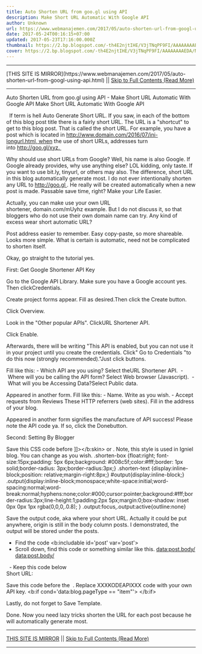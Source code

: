 ```yaml
---
title: Auto Shorten URL from goo.gl using API
description: Make Short URL Automatic With Google API
author: Unknown
url: https://www.webmanajemen.com/2017/05/auto-shorten-url-from-googl-using-api.html
date: 2017-05-24T00:16:15+07:00
updated: 2017-05-23T17:16:00.000Z
thumbnail: https://2.bp.blogspot.com/-th4E2njtIHE/V3jTNqPF9FI/AAAAAAAAEDA/NG4-G59Lr4g1Ni2SCTtRyk3u2Aeq-w0vgCLcB/s320/Membuat%2BShort%2BURL%2BOtomatis%2BDengan%2BGoogle%2BAPI%2B01.jpg
cover: https://2.bp.blogspot.com/-th4E2njtIHE/V3jTNqPF9FI/AAAAAAAAEDA/NG4-G59Lr4g1Ni2SCTtRyk3u2Aeq-w0vgCLcB/s320/Membuat%2BShort%2BURL%2BOtomatis%2BDengan%2BGoogle%2BAPI%2B01.jpg
---
```


<hr/> [THIS SITE IS MIRROR](https://www.webmanajemen.com/2017/05/auto-shorten-url-from-googl-using-api.html) || <a href="https://www.webmanajemen.com/2017/05/auto-shorten-url-from-googl-using-api.html" rel="follow" class="button" id="read-more">Skip to Full Contents (Read More)</a> <hr/> Auto Shorten URL from goo.gl using API - Make Short URL Automatic With Google API Make Short URL Automatic With Google API






 
If term is hell Auto Generate Short URL. If you saw, in each of the bottom of this blog post title there is a fairly short URL. The URL is a "shortcut" to get to this blog post. That is called the short URL. For example, you have a post which is located in http://www.domain.com/2016/07/ini-longurl.html, when the use of short URLs, addresses turn into http://goo.gl/xyz. 

Why should use short URLs from Google? Well, his name is also Google. If Google already provides, why use anything else? LOL kidding, only taste. If you want to use bit.ly, tinyurl, or others may also.
The difference, short URL in this blog automatically generate most. I do not ever intentionally shorten any URL to http://goo.gl . He really will be created automatically when a new post is made. Passable save time, right? Make your Life Easier.

Actually, you can make use your own URL shortener, domain.com/mUyhz example. But I do not discuss it, so that bloggers who do not use their own domain name can try.
Any kind of excess wear short automatic URL?

Post address easier to remember.
Easy copy-paste, so more shareable.
Looks more simple.
What is certain is automatic, need not be complicated to shorten itself.

Okay, go straight to the tutorial yes.

First: Get Google Shortener API Key

Go to the Google API Library. Make sure you have a Google account yes. Then clickCredentials. 

Create project forms appear. Fill as desired.Then click the Create button.

Click Overview. 

Look in the "Other popular APIs". ClickURL Shortener API. 

Click Enable. 

Afterwards, there will be writing "This API is enabled, but you can not use it in your project until you create the credentials. Click" Go to Credentials "to do this now (strongly recommended)."Just click buttons.

Fill like this:
- Which API are you using? Select theURL Shortener API. 
- Where will you be calling the API form? Select Web browser (Javascript). 
- What will you be Accessing Data?Select Public data.

Appeared in another form. Fill like this:
- Name. Write as you wish.
- Accept requests from Reviews These HTTP referrers (web sites). Fill in the address of your blog.

Appeared in another form signifies the manufacture of API success! Please note the API code ya. If so, click the Donebutton.


Second: Setting By Blogger

Save this CSS code before ]]></b:skin> or</style> . Note, this style is used in Igniel blog. You can change as you wish.
 .shorten-box {float:right; font-size:15px;padding: 5px 6px;background: #008c5f;color:#fff;border: 1px solid;border-radius: 3px;border-radius:3px;} .shorten-text {display:inline-block;position: relative;margin-right:8px;} #output{display:inline-block;} .output{display:inline-block;monospace;white-space:initial;word-spacing:normal;word-break:normal;hyphens:none;color:#000;cursor:pointer;background:#fff;border-radius:3px;line-height:1;padding:2px 5px;margin:0;box-shadow: inset 0px 0px 1px rgba(0,0,0,.0.8); } .output:focus,.output:active{outline:none} 

Save the output code, aka where your short URL. Actually it could be put anywhere, origin is still in the body column posts. I demonstrated, the output will be stored under the posts.
- Find the code <b:includable id='post' var='post'> 
- Scroll down, find this code or something similar like this.
<data:post.body/>
<data:post.body/>
<div style='clear: both;'/> <!-- clear for photos floats -->
</div> 
- Keep this code below </div> 
 <b:if cond='data:blog.pageType == &quot;item&quot;'> <div class='shorten-box'> <input expr:value='data:post.url' id='longurl' name='url' type='hidden'/> <div class='shorten-text'>Short URL:</div> <div id='output'/> <div class='clear'/> </div> </b:if> 

Save this code before the </body> . Replace XXXKODEAPIXXX code with your own API key.
 <b:if cond='data:blog.pageType == &quot;item&quot;'> <script> //<![CDATA[ (function() { var po = document.createElement('script'); po.type = 'text/javascript'; po.async = true; po.src = 'https://apis.google.com/js/client.js'; var s = document.getElementsByTagName('script')[0]; s.parentNode.insertBefore(po, s); })(); function makeShort() { var longUrl = document.getElementById("longurl").value; var request = gapi.client.urlshortener.url.insert({ 'resource': { 'longUrl': longUrl } }); request.execute(function(response) { if (response.id != null) { str = ""; str += "<div class='output' contenteditable='true' onClick='document.execCommand(&quot;selectAll&quot;,false,null)' title='Click and CTRL+C'>" + response.id + "</div>"; document.getElementById("output").innerHTML = str; } else { alert("ERROR: creating short url n" + response.error); } }); } function load() { gapi.client.setApiKey('XXXKODEAPIXXX'); gapi.client.load('urlshortener', 'v1', function() { document.getElementById("output").innerHTML = makeShort(); }); } window.onload = load; //]]> </script> </b:if> 

Lastly, do not forget to Save Template.

Done. Now you need lazy tricks shorten the URL for each post because he will automatically generate most. <hr/> [THIS SITE IS MIRROR](https://www.webmanajemen.com/2017/05/auto-shorten-url-from-googl-using-api.html) || <a href="https://www.webmanajemen.com/2017/05/auto-shorten-url-from-googl-using-api.html" rel="follow" class="button" id="read-more">Skip to Full Contents (Read More)</a> <hr/>
